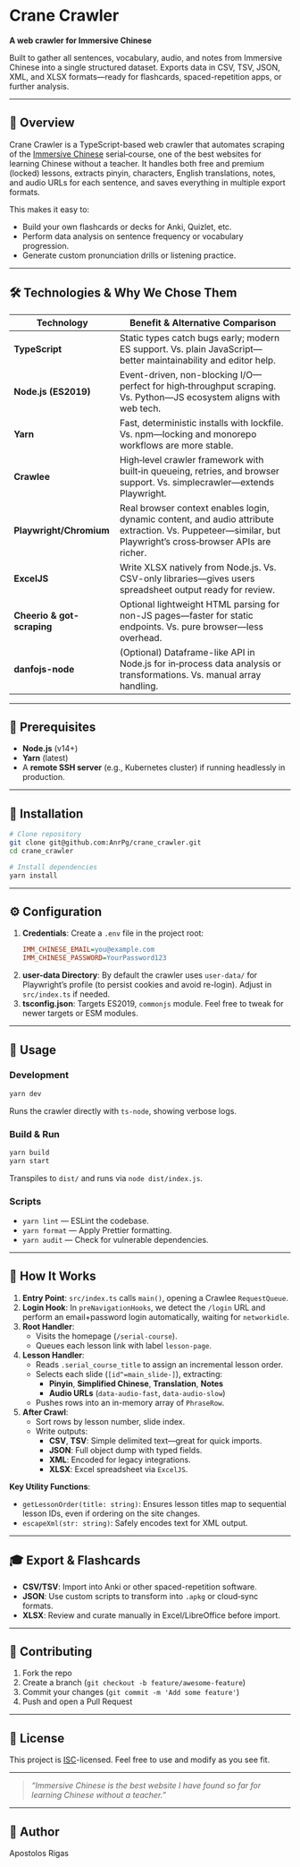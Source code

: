 # Crane Crawler

**A web crawler for Immersive Chinese**

Built to gather all sentences, vocabulary, audio, and notes from Immersive Chinese into a single structured dataset. Exports data in CSV, TSV, JSON, XML, and XLSX formats—ready for flashcards, spaced-repetition apps, or further analysis.

---


## 🎯 Overview

Crane Crawler is a TypeScript-based web crawler that automates scraping of the [Immersive Chinese](https://console.immersivechinese.com/) serial‑course, one of the best websites for learning Chinese without a teacher. It handles both free and premium (locked) lessons, extracts pinyin, characters, English translations, notes, and audio URLs for each sentence, and saves everything in multiple export formats.

This makes it easy to:

- Build your own flashcards or decks for Anki, Quizlet, etc.
- Perform data analysis on sentence frequency or vocabulary progression.
- Generate custom pronunciation drills or listening practice.

---

## 🛠️ Technologies & Why We Chose Them

| Technology                 | Benefit & Alternative Comparison                                                                                                                            |
| -------------------------- | ----------------------------------------------------------------------------------------------------------------------------------------------------------- |
| **TypeScript**             | Static types catch bugs early; modern ES support. Vs. plain JavaScript—better maintainability and editor help.                                              |
| **Node.js (ES2019)**       | Event-driven, non-blocking I/O—perfect for high‑throughput scraping. Vs. Python—JS ecosystem aligns with web tech.                                          |
| **Yarn**                   | Fast, deterministic installs with lockfile. Vs. npm—locking and monorepo workflows are more stable.                                                         |
| **Crawlee**                | High‑level crawler framework with built‑in queueing, retries, and browser support. Vs. simplecrawler—extends Playwright.                                    |
| **Playwright/Chromium**    | Real browser context enables login, dynamic content, and audio attribute extraction. Vs. Puppeteer—similar, but Playwright’s cross‑browser APIs are richer. |
| **ExcelJS**                | Write XLSX natively from Node.js. Vs. CSV-only libraries—gives users spreadsheet output ready for review.                                                   |
| **Cheerio & got-scraping** | Optional lightweight HTML parsing for non-JS pages—faster for static endpoints. Vs. pure browser—less overhead.                                             |
| **danfojs-node**           | (Optional) Dataframe-like API in Node.js for in‑process data analysis or transformations. Vs. manual array handling.                                        |

---

## 🔧 Prerequisites

- **Node.js** (v14+)
- **Yarn** (latest)
- A **remote SSH server** (e.g., Kubernetes cluster) if running headlessly in production.

---

## 🏁 Installation

```bash
# Clone repository
git clone git@github.com:AnrPg/crane_crawler.git
cd crane_crawler

# Install dependencies
yarn install
```

---

## ⚙️ Configuration

1. **Credentials**: Create a `.env` file in the project root:
   ```ini
   IMM_CHINESE_EMAIL=you@example.com
   IMM_CHINESE_PASSWORD=YourPassword123
   ```
2. **user-data Directory**: By default the crawler uses `user-data/` for Playwright’s profile (to persist cookies and avoid re-login). Adjust in `src/index.ts` if needed.
3. **tsconfig.json**: Targets ES2019, `commonjs` module. Feel free to tweak for newer targets or ESM modules.

---

## 📖 Usage

### Development

```bash
yarn dev
```

Runs the crawler directly with `ts-node`, showing verbose logs.

### Build & Run

```bash
yarn build
yarn start
```

Transpiles to `dist/` and runs via `node dist/index.js`.

### Scripts

- `yarn lint` — ESLint the codebase.
- `yarn format` — Apply Prettier formatting.
- `yarn audit` — Check for vulnerable dependencies.

---

## 🧩 How It Works

1. **Entry Point**: `src/index.ts` calls `main()`, opening a Crawlee `RequestQueue`.
2. **Login Hook**: In `preNavigationHooks`, we detect the `/login` URL and perform an email+password login automatically, waiting for `networkidle`.
3. **Root Handler**:
   - Visits the homepage (`/serial-course`).
   - Queues each lesson link with label `lesson-page`.
4. **Lesson Handler**:
   - Reads `.serial_course_title` to assign an incremental lesson order.
   - Selects each slide (`[id^=main_slide-]`), extracting:
     - **Pinyin**, **Simplified Chinese**, **Translation**, **Notes**
     - **Audio URLs** (`data-audio-fast`, `data-audio-slow`)
   - Pushes rows into an in-memory array of `PhraseRow`.
5. **After Crawl**:
   - Sort rows by lesson number, slide index.
   - Write outputs:
     - **CSV**, **TSV**: Simple delimited text—great for quick imports.
     - **JSON**: Full object dump with typed fields.
     - **XML**: Encoded for legacy integrations.
     - **XLSX**: Excel spreadsheet via `ExcelJS`.

**Key Utility Functions**:

- `getLessonOrder(title: string)`: Ensures lesson titles map to sequential lesson IDs, even if ordering on the site changes.
- `escapeXml(str: string)`: Safely encodes text for XML output.

---

## 🎓 Export & Flashcards

- **CSV/TSV**: Import into Anki or other spaced-repetition software.
- **JSON**: Use custom scripts to transform into `.apkg` or cloud‑sync formats.
- **XLSX**: Review and curate manually in Excel/LibreOffice before import.

---

## 🤝 Contributing

1. Fork the repo
2. Create a branch (`git checkout -b feature/awesome-feature`)
3. Commit your changes (`git commit -m 'Add some feature'`)
4. Push and open a Pull Request

---

## 📄 License

This project is [ISC](https://opensource.org/licenses/ISC)-licensed. Feel free to use and modify as you see fit.

---

> *“Immersive Chinese is the best website I have found so far for learning Chinese without a teacher.”*


---

## 🚀 Author

Apostolos Rigas

